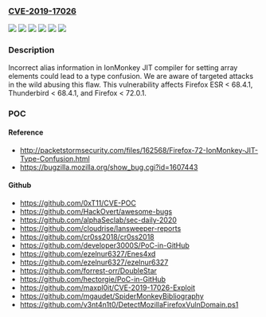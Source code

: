 ### [CVE-2019-17026](https://cve.mitre.org/cgi-bin/cvename.cgi?name=CVE-2019-17026)
![](https://img.shields.io/static/v1?label=Product&message=Firefox%20ESR&color=blue)
![](https://img.shields.io/static/v1?label=Product&message=Firefox&color=blue)
![](https://img.shields.io/static/v1?label=Product&message=Thunderbird&color=blue)
![](https://img.shields.io/static/v1?label=Version&message=%3C%2068.4.1%20&color=brighgreen)
![](https://img.shields.io/static/v1?label=Version&message=%3C%2072.0.1%20&color=brighgreen)
![](https://img.shields.io/static/v1?label=Vulnerability&message=IonMonkey%20type%20confusion%20with%20StoreElementHole%20and%20FallibleStoreElement&color=brighgreen)

### Description

Incorrect alias information in IonMonkey JIT compiler for setting array elements could lead to a type confusion. We are aware of targeted attacks in the wild abusing this flaw. This vulnerability affects Firefox ESR < 68.4.1, Thunderbird < 68.4.1, and Firefox < 72.0.1.

### POC

#### Reference
- http://packetstormsecurity.com/files/162568/Firefox-72-IonMonkey-JIT-Type-Confusion.html
- https://bugzilla.mozilla.org/show_bug.cgi?id=1607443

#### Github
- https://github.com/0xT11/CVE-POC
- https://github.com/HackOvert/awesome-bugs
- https://github.com/alphaSeclab/sec-daily-2020
- https://github.com/cloudrise/lansweeper-reports
- https://github.com/cr0ss2018/cr0ss2018
- https://github.com/developer3000S/PoC-in-GitHub
- https://github.com/ezelnur6327/Enes4xd
- https://github.com/ezelnur6327/ezelnur6327
- https://github.com/forrest-orr/DoubleStar
- https://github.com/hectorgie/PoC-in-GitHub
- https://github.com/maxpl0it/CVE-2019-17026-Exploit
- https://github.com/mgaudet/SpiderMonkeyBibliography
- https://github.com/v3nt4n1t0/DetectMozillaFirefoxVulnDomain.ps1

